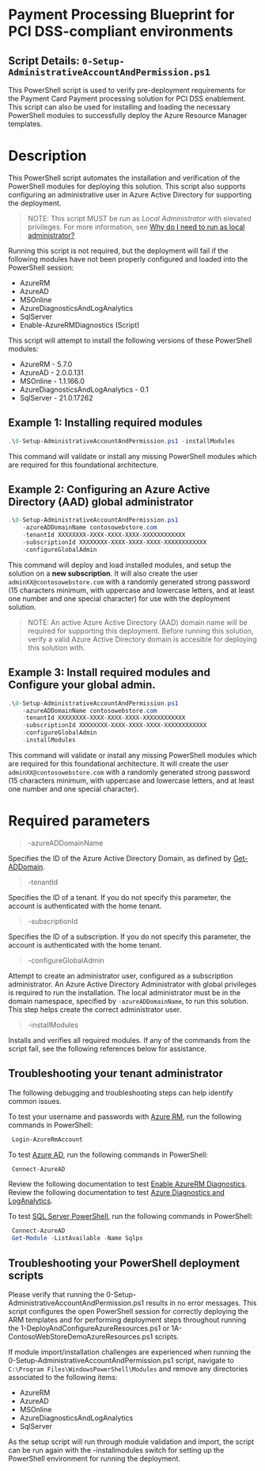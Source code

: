 # Payment Processing Blueprint for PCI DSS-compliant environments

## Script Details: `0-Setup-AdministrativeAccountAndPermission.ps1`

This PowerShell script is used to verify pre-deployment requirements for the Payment Card Payment processing solution for PCI DSS enablement.
This script can also be used for installing and loading the necessary PowerShell modules to successfully deploy the Azure Resource Manager templates. 
 
# Description 
 This PowerShell script automates the installation and verification of the PowerShell modules for deploying this solution. This script also supports configuring an administrative user in Azure Active Directory for supporting the deployment. 
 > NOTE: This script MUST be run as *Local Administrator* with elevated privileges. For more information, see [Why do I need to run as local administrator?](https://social.technet.microsoft.com/Forums/scriptcenter/en-US/41a4ba3d-93fd-485b-be22-c877afff1bd8/how-to-run-a-powershell-script-in-admin-account?forum=ITCG)  

 Running this script is not required, but the deployment will fail if the following modules have not been properly configured and loaded into the PowerShell session:
- AzureRM
- AzureAD
- MSOnline
- AzureDiagnosticsAndLogAnalytics
- SqlServer
- Enable-AzureRMDiagnostics (Script)

This script will attempt to install the following versions of these PowerShell modules:
- AzureRM - 5.7.0
- AzureAD - 2.0.0.131
- MSOnline - 1.1.166.0
- AzureDiagnosticsAndLogAnalytics - 0.1
- SqlServer - 21.0.17262

## Example 1: Installing required modules

```powershell
.\0-Setup-AdministrativeAccountAndPermission.ps1 -installModules
```
This command will validate or install any missing PowerShell modules which are required for this foundational architecture.

## Example 2: Configuring an Azure Active Directory (AAD) global administrator

```powershell
.\0-Setup-AdministrativeAccountAndPermission.ps1 
    -azureADDomainName contosowebstore.com
    -tenantId XXXXXXXX-XXXX-XXXX-XXXX-XXXXXXXXXXXX
    -subscriptionId XXXXXXXX-XXXX-XXXX-XXXX-XXXXXXXXXXXX
    -configureGlobalAdmin 
 ```

 This command will deploy and load installed modules, and setup the solution on a **new subscription**. It will also create the user `adminXX@contosowebstore.com` with a randomly generated strong password (15 characters minimum, with uppercase and lowercase letters, and at least one number and one special character) for use with the deployment solution. 
 > NOTE: An active Azure Active Directory (AAD) domain name will be required for supporting this deployment. Before running this solution, verify a valid Azure Active Directory domain is accesible for deploying this solution with.  
 
## Example 3: Install required modules and Configure your global admin.

```powershell
.\0-Setup-AdministrativeAccountAndPermission.ps1 
    -azureADDomainName contosowebstore.com
    -tenantId XXXXXXXX-XXXX-XXXX-XXXX-XXXXXXXXXXXX
    -subscriptionId XXXXXXXX-XXXX-XXXX-XXXX-XXXXXXXXXXXX
    -configureGlobalAdmin 
    -installModules
 ``` 
This command will validate or install any missing PowerShell modules which are required for this foundational architecture. It will create the user `adminXX@contosowebstore.com` with a randomly generated strong password (15 characters minimum, with uppercase and lowercase letters, and at least one number and one special character). 
 
# Required parameters

> -azureADDomainName <String>

Specifies the ID of the Azure Active Directory Domain, as defined by [Get-ADDomain](https://technet.microsoft.com/en-us/library/ee617224.aspx).

> -tenantId <String>

Specifies the ID of a tenant. If you do not specify this parameter, the account is authenticated with the home tenant.

> -subscriptionId <String>

Specifies the ID of a subscription. If you do not specify this parameter, the account is authenticated with the home tenant.

> -configureGlobalAdmin

Attempt to create an administrator user, configured as a subscription administrator. An Azure Active Directory Administrator with global privileges is required to run the installation. The local administrator must be in the domain namespace, specified by `-azureADDomainName`, to run this solution. This step helps create the correct administrator user.

> -installModules

Installs and verifies all required modules. If any of the commands from the script fail, see the following references below for assistance.

## Troubleshooting your tenant administrator

The following debugging and troubleshooting steps can help identify common issues.

To test your username and passwords with [Azure RM](https://docs.microsoft.com/en-us/powershell/azureps-cmdlets-docs/), run the following commands in PowerShell:
```powershell 
 Login-AzureRmAccount
```

To test [Azure AD](https://technet.microsoft.com/en-us/library/dn975125.aspx), run the following commands in PowerShell:  
```powershell 
 Connect-AzureAD
```

Review the following documentation to test [Enable AzureRM Diagnostics](https://www.powershellgallery.com/packages/Enable-AzureRMDiagnostics/1.3/DisplayScript).                   
Review the following documentation to test [Azure Diagnostics and LogAnalytics](https://www.powershellgallery.com/packages/AzureDiagnosticsAndLogAnalytics/0.1).                  

To test [SQL Server PowerShell](https://msdn.microsoft.com/en-us/library/hh231683.aspx?f=255&MSPPError=-2147217396#Installing#SQL#Server#PowerShell#Support), run the following commands in PowerShell:
```powershell  
 Connect-AzureAD  
 Get-Module -ListAvailable -Name Sqlps
```
## Troubleshooting your PowerShell deployment scripts

Please verify that running the 0-Setup-AdministrativeAccountAndPermission.ps1 results in no error messages. This script configures the open PowerShell session for correctly deploying the ARM templates and for performing deployment steps throughout running the 1-DeployAndConfigureAzureResources.ps1 or 1A-ContosoWebStoreDemoAzureResources.ps1 scripts. 

If module import/installation challenges are experienced when running the 0-Setup-AdministrativeAccountAndPermission.ps1 script, navigate to `C:\Program Files\WindowsPowerShell\Modules` and remove any directories associated to the following items:
- AzureRM
- AzureAD
- MSOnline
- AzureDiagnosticsAndLogAnalytics
- SqlServer

As the setup script will run through module validation and import, the script can be run again with the -installmodules switch for setting up the PowerShell environment for running the deployment. 